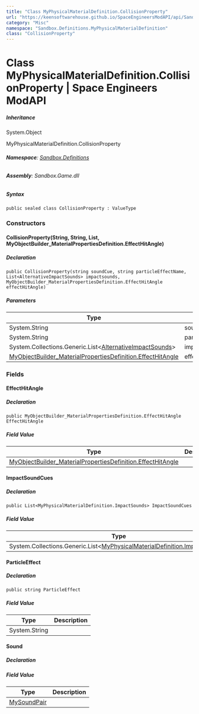 ```yaml
---
title: "Class MyPhysicalMaterialDefinition.CollisionProperty"
url: "https://keensoftwarehouse.github.io/SpaceEngineersModAPI/api/Sandbox.Definitions.MyPhysicalMaterialDefinition.CollisionProperty.html"
category: "Misc"
namespace: "Sandbox.Definitions.MyPhysicalMaterialDefinition"
class: "CollisionProperty"
---
```


# Class MyPhysicalMaterialDefinition.CollisionProperty | Space Engineers ModAPI

##### Inheritance

System.Object

MyPhysicalMaterialDefinition.CollisionProperty

###### **Namespace**: [Sandbox.Definitions](https://keensoftwarehouse.github.io/SpaceEngineersModAPI/api/Sandbox.Definitions.html)

###### **Assembly**: Sandbox.Game.dll

##### Syntax

```
public sealed class CollisionProperty : ValueType
```

### Constructors

#### CollisionProperty(String, String, List<AlternativeImpactSounds>, MyObjectBuilder\_MaterialPropertiesDefinition.EffectHitAngle)

##### Declaration

```
public CollisionProperty(string soundCue, string particleEffectName, List<AlternativeImpactSounds> impactsounds, MyObjectBuilder_MaterialPropertiesDefinition.EffectHitAngle effectHitAngle)
```

##### Parameters

| Type | Name | Description |
| --- | --- | --- |
| System.String | soundCue |     |
| System.String | particleEffectName |     |
| System.Collections.Generic.List<[AlternativeImpactSounds](https://keensoftwarehouse.github.io/SpaceEngineersModAPI/api/VRage.Game.AlternativeImpactSounds.html)\> | impactsounds |     |
| [MyObjectBuilder\_MaterialPropertiesDefinition.EffectHitAngle](https://keensoftwarehouse.github.io/SpaceEngineersModAPI/api/VRage.Game.MyObjectBuilder_MaterialPropertiesDefinition.EffectHitAngle.html) | effectHitAngle |     |

### Fields

#### EffectHitAngle

##### Declaration

```
public MyObjectBuilder_MaterialPropertiesDefinition.EffectHitAngle EffectHitAngle
```

##### Field Value

| Type | Description |
| --- | --- |
| [MyObjectBuilder\_MaterialPropertiesDefinition.EffectHitAngle](https://keensoftwarehouse.github.io/SpaceEngineersModAPI/api/VRage.Game.MyObjectBuilder_MaterialPropertiesDefinition.EffectHitAngle.html) |     |

#### ImpactSoundCues

##### Declaration

```
public List<MyPhysicalMaterialDefinition.ImpactSounds> ImpactSoundCues
```

##### Field Value

| Type | Description |
| --- | --- |
| System.Collections.Generic.List<[MyPhysicalMaterialDefinition.ImpactSounds](https://keensoftwarehouse.github.io/SpaceEngineersModAPI/api/Sandbox.Definitions.MyPhysicalMaterialDefinition.ImpactSounds.html)\> |     |

#### ParticleEffect

##### Declaration

```
public string ParticleEffect
```

##### Field Value

| Type | Description |
| --- | --- |
| System.String |     |

#### Sound

##### Declaration

##### Field Value

| Type | Description |
| --- | --- |
| [MySoundPair](https://keensoftwarehouse.github.io/SpaceEngineersModAPI/api/Sandbox.Game.Entities.MySoundPair.html) |     |